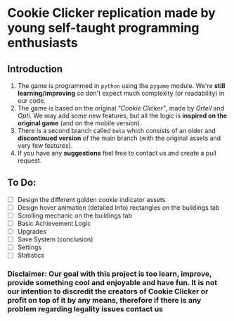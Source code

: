 # Cookie Clicker replication made by young self-taught programming enthusiasts

## Introduction

1. The game is programmed in `python` using the `pygame` module. We're **still learning/improving** so don't expect much complexity (or readability) in our code.
2. The game is based on the original *"Cookie Clicker"*, made by *Orteil* and *Opti*. We may add some new features, but all the logic is **inspired on the original game** (and on the mobile version).
3. There is a second branch called `beta` which consists of an older and **discontinued version** of the main branch (with the original assets and very few features).
4. If you have any **suggestions** feel free to contact us and create a pull request.


## To Do:
- [ ] Design the different golden cookie indicator assets
- [ ] Design hover animation (detailed Info) rectangles on the buildings tab
- [ ] Scrolling mechanic on the buildings tab
- [ ] Basic Achievement Logic
- [ ] Upgrades
- [ ] Save System (conclusion)
- [ ] Settings
- [ ] Statistics

### Disclaimer: Our goal with this project is too learn, improve, provide something cool and enjoyable and have fun. It is not our intention to discredit the creators of Cookie Clicker or profit on top of it by any means, therefore if there is any problem regarding legality issues contact us
